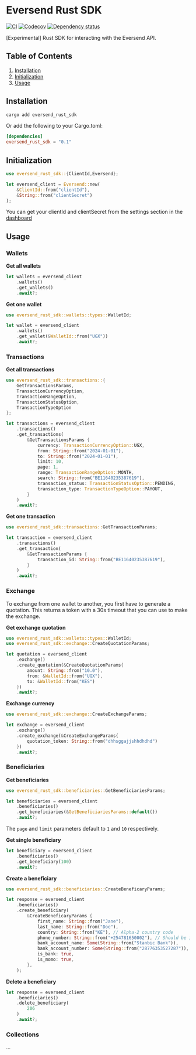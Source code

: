 # Eversend Rust SDK

[![CI](https://github.com/rnambaale/eversend-rust-sdk/actions/workflows/rust.yml/badge.svg)](https://github.com/rnambaale/eversend-rust-sdk/actions/workflows/rust.yml)
[![Codecov](https://codecov.io/github/rnambaale/eversend-rust-sdk/coverage.svg?branch=master)](https://codecov.io/gh/rnambaale/eversend-rust-sdk)
[![Dependency status](https://deps.rs/repo/github/rnambaale/eversend-rust-sdk/status.svg)](https://deps.rs/repo/github/rnambaale/eversend-rust-sdk)

[Experimental] Rust SDK for interacting with the Eversend API.

## Table of Contents
1. [Installation](#installation)
2. [Initialization](#initialization)
3. [Usage](#usage)

## Installation

```sh
cargo add eversend_rust_sdk
```

Or add the following to your Cargo.toml:

```toml
[dependencies]
eversend_rust_sdk = "0.1"
```

## Initialization
```rust
use eversend_rust_sdk::{ClientId,Eversend};

let eversend_client = Eversend::new(
    &ClientId::from("clientId"),
    &String::from("clientSecret")
);
```

You can get your clientId and clientSecret from the settings section in the [dashboard](https://business.eversend.co/settings)

## Usage
### Wallets

**Get all wallets**
```rust
let wallets = eversend_client
    .wallets()
    .get_wallets()
    .await?;
```

**Get one wallet**
```rust
use eversend_rust_sdk::wallets::types::WalletId;

let wallet = eversend_client
    .wallets()
    .get_wallet(&WalletId::from("UGX"))
    .await?;
```

### Transactions

**Get all transactions**
```rust
use eversend_rust_sdk::transactions::{
    GetTransactionsParams,
    TransactionCurrencyOption,
    TransactionRangeOption,
    TransactionStatusOption,
    TransactionTypeOption
};

let transactions = eversend_client
    .transactions()
    .get_transactions(
        &GetTransactionsParams {
            currency: TransactionCurrencyOption::UGX,
            from: String::from("2024-01-01"),
            to: String::from("2024-01-01"),
            limit: 10,
            page: 1,
            range: TransactionRangeOption::MONTH,
            search: String::from("BE11640235387619"),
            transaction_status: TransactionStatusOption::PENDING,
            transaction_type: TransactionTypeOption::PAYOUT,
        }
    )
    .await?;
```

**Get one transaction**

```rust
use eversend_rust_sdk::transactions::GetTransactionParams;

let transaction = eversend_client
    .transactions()
    .get_transaction(
        &GetTransactionParams {
            transaction_id: String::from("BE11640235387619"),
        }
    )
    .await?;

```

### Exchange

To exchange from one wallet to another, you first have to generate a quotation. This returns a token with a 30s timeout that you can use to make the exchange.

**Get exchange quotation**

```rust
use eversend_rust_sdk::wallets::types::WalletId;
use eversend_rust_sdk::exchange::CreateQuotationParams;

let quotation = eversend_client
    .exchange()
    .create_quotation(&CreateQuotationParams{
        amount: String::from("10.0"),
        from: &WalletId::from("UGX"),
        to: &WalletId::from("KES")
    })
    .await?;
```

**Exchange currency**

```rust
use eversend_rust_sdk::exchange::CreateExchangeParams;

let exchange = eversend_client
    .exchange()
    .create_exchange(&CreateExchangeParams{
        quotation_token: String::from("dhhsggajjshhdhdhd")
    })
    .await?;
```

### Beneficiaries

**Get beneficiaries**

```rust
use eversend_rust_sdk::beneficiaries::GetBeneficiariesParams;

let beneficiaries = eversend_client
    .beneficiaries()
    .get_beneficiaries(&GetBeneficiariesParams::default())
    .await?;

```

The `page` and `limit` parameters default to `1` and `10` respectively.

**Get single beneficiary**

```rust
let beneficiary = eversend_client
    .beneficiaries()
    .get_beneficiary(100)
    .await?;

```

**Create a beneficiary**

```rust
use eversend_rust_sdk::beneficiaries::CreateBeneficaryParams;

let response = eversend_client
    .beneficiaries()
    .create_beneficiary(
        &CreateBeneficaryParams {
            first_name: String::from("Jane"),
            last_name: String::from("Doe"),
            country: String::from("KE"), // Alpha-2 country code
            phone_number: String::from("+254781650002"), // Should be in international format
            bank_account_name: Some(String::from("Stanbic Bank")),
            bank_account_number: Some(String::from("28776353527287")),
            is_bank: true,
            is_momo: true,
        },
    );
```

**Delete a beneficiary**

```rust
let response = eversend_client
    .beneficiaries()
    .delete_beneficiary(
        206
    )
    .await?;

```

### Collections
...
